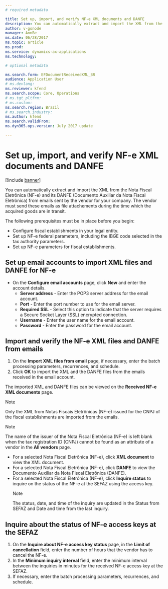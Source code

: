 ```yaml
---
# required metadata

title: Set up, import, and verify NF-e XML documents and DANFE
description: You can automatically extract and import the XML from the Nota Fiscal Eletrônica (NF-e) and its DANFE (Documento Auxiliar da Nota Fiscal Eletrônica) from e-mails sent by the vendor for your company.
author: v-gonode
manager: AnnBe
ms.date: 06/28/2017
ms.topic: article
ms.prod: 
ms.service: dynamics-ax-applications
ms.technology: 

# optional metadata

ms.search.form: EFDocumentReceivedXML_BR  
audience: Application User
# ms.devlang: 
ms.reviewer: kfend
ms.search.scope: Core, Operations
# ms.tgt_pltfrm: 
# ms.custom: 
ms.search.region: Brazil 
# ms.search.industry: 
ms.author: kfend
ms.search.validFrom: 
ms.dyn365.ops.version: July 2017 update

---
```


# Set up, import, and verify NF-e XML documents and DANFE

[!include [banner](../includes/banner.md)]

You can automatically extract and import the XML from the Nota Fiscal Eletrônica (NF-e) and its DANFE (Documento Auxiliar da Nota Fiscal Eletrônica) from emails sent by the vendor for your company. The vendor must send these emails as file attachements during the time which the acquired goods are in transit.

The following prerequisites must be in place before you begin: 
 - Configure fiscal establishments in your legal entity. 
 - Set up NF-e federal parameters, including the IBGE code selected in the tax authority parameters.
 - Set up NF-e parameters for fiscal establishments.

## Set up email accounts to import XML files and DANFE for NF-e
- On the **Configure email accounts** page, click **New** and enter the account details.
   - **Server address** - Enter the POP3 server address for the email account.
   - **Port** - Enter the port number to use for the email server.
   - **Required SSL** - Select this option to indicate that the server requires a Secure Socket Layer (SSL) encrypted connection.
   - **Username** - Enter the user name for the email account.
   - **Password** - Enter the password for the email account.

## Import and verify the NF-e XML files and DANFE from emails
1. On the **Import XML files from email** page, if necessary, enter the batch processing parameters, recurrences, and schedule.
2. Click **OK** to import the XML and the DANFE files from the emails received in the email account.

The imported XML and DANFE files can be viewed on the **Received NF-e XML documents** page.
> [!NOTE] 
> Only the XML from Notas Fiscais Eletrônicas (NF-e) issued for the CNPJ of the fiscal establishments are imported from the emails.

> [!NOTE] 
> The name of the issuer of the Nota Fiscal Eletrônica (NF-e) is left blank when the tax registration ID (CNPJ) cannot be found as an attribute of a vendor in the **All vendors** page.

- For a selected Nota Fiscal Eletrônica (NF-e), click **XML document** to view the XML document.
- For a selected Nota Fiscal Eletrônica (NF-e), click **DANFE** to view the Documento Auxiliar da Nota Fiscal Eletrônica (DANFE).
- For a selected Nota Fiscal Eletrônica (NF-e), click **Inquire status** to inquire on the status of the NF-e at the SEFAZ using the access key.
  > [!NOTE] 
  > The status, date, and time of the inquiry are updated in the Status from SEFAZ and Date and time from the last inquiry.

## Inquire about the status of NF-e access keys at the SEFAZ
1. On the **Inquire about NF-e access key status** page, in the **Limit of cancellation** field, enter the number of hours that the vendor has to cancel the NF-e.
2. In the **Minimum inquiry interval** field, enter the minimum interval between the inquiries in minutes for the received NF-e access key at the SEFAZ.
3. If necessary, enter the batch processing parameters, recurrences, and schedule.
